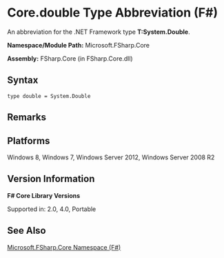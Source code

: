 # Core.double Type Abbreviation (F#)

An abbreviation for the .NET Framework type **T:System.Double**.

**Namespace/Module Path:** Microsoft.FSharp.Core

**Assembly:** FSharp.Core (in FSharp.Core.dll)


## Syntax

```
type double = System.Double
```

## Remarks

## Platforms
Windows 8, Windows 7, Windows Server 2012, Windows Server 2008 R2


## Version Information
**F# Core Library Versions**

Supported in: 2.0, 4.0, Portable




## See Also
[Microsoft.FSharp.Core Namespace &#40;F&#35;&#41;](Microsoft.FSharp.Core+Namespace+%28FSharp%29.md)

